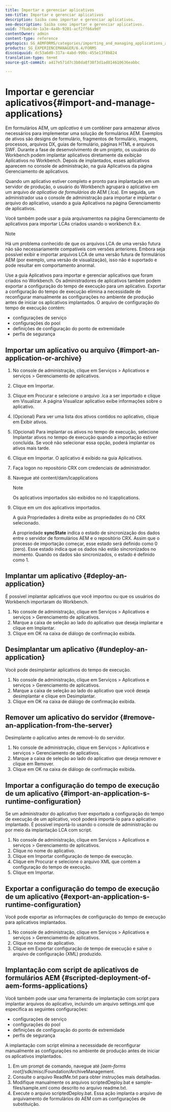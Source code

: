 ```yaml
---
title: Importar e gerenciar aplicativos
seo-title: Importar e gerenciar aplicativos
description: Saiba como importar e gerenciar aplicativos.
seo-description: Saiba como importar e gerenciar aplicativos.
uuid: 7fba6c4e-1a3e-4a4b-9201-acf2ff66a9df
contentOwner: admin
content-type: reference
geptopics: SG_AEMFORMS/categories/importing_and_managing_applications_and_archives
products: SG_EXPERIENCEMANAGER/6.4/FORMS
discoiquuid: dc53a6d0-317a-4abd-990c-455e13f8b824
translation-type: tm+mt
source-git-commit: a417e571d7c3b8da8f38f3d1ad814610636eabbc

---
```



# Importar e gerenciar aplicativos{#import-and-manage-applications}

Em formulários AEM, um *aplicativo* é um contêiner para armazenar ativos necessários para implementar uma solução de formulários AEM. Exemplos de ativos são designs de formulário, fragmentos de formulário, imagens, processos, arquivos DX, guias de formulário, páginas HTML e arquivos SWF. Durante a fase de desenvolvimento de um projeto, os usuários do Workbench podem implantar aplicativos diretamente da exibição Aplicativos no Workbench. Depois de implantados, esses aplicativos aparecem no console de administração, na guia Aplicativos da página Gerenciamento de aplicativos.

Quando um aplicativo estiver completo e pronto para implantação em um servidor de produção, o usuário do Workbench agrupará o aplicativo em um arquivo *de aplicativo de formulários do* AEM (.lca). Em seguida, um administrador usa o console de administração para importar e implantar o arquivo do aplicativo, usando a guia Aplicativos na página Gerenciamento de aplicativos.

Você também pode usar a guia arquivamentos na página Gerenciamento de aplicativos para importar LCAs criados usando o workbench 8.x.

>[!NOTE]
>
>Há um problema conhecido de que os arquivos LCA de uma versão futura não são necessariamente compatíveis com versões anteriores. Embora seja possível exibir e importar arquivos LCA de uma versão futura de formulários AEM (por exemplo, uma versão de visualização), isso não é suportado e pode resultar em comportamento anormal.

Use a guia Aplicativos para importar e gerenciar aplicativos que foram criados no Workbench. Os administradores de aplicativos também podem exportar a configuração do tempo de execução para um aplicativo. Exportar a configuração do tempo de execução elimina a necessidade de reconfigurar manualmente as configurações no ambiente de produção antes de iniciar os aplicativos implantados. O arquivo de configuração do tempo de execução contém:

* configurações de serviço
* configurações do pool
* definições de configuração do ponto de extremidade
* perfis de segurança

## Importar um aplicativo ou arquivo {#import-an-application-or-archive}

1. No console de administração, clique em Serviços > Aplicativos e serviços > Gerenciamento de aplicativos.
1. Clique em Importar.
1. Clique em Procurar e selecione o arquivo .lca a ser importado e clique em Visualizar. A página Visualizar aplicativo exibe informações sobre o aplicativo.
1. (Opcional) Para ver uma lista dos ativos contidos no aplicativo, clique em Exibir ativos.
1. (Opcional) Para implantar os ativos no tempo de execução, selecione Implantar ativos no tempo de execução quando a importação estiver concluída. Se você não selecionar essa opção, poderá implantar os ativos mais tarde.
1. Clique em Importar. O aplicativo é exibido na guia Aplicativos.
1. Faça logon no repositório CRX com credenciais de administrador.
1. Navegue até content/dam/lcapplications

   >[!NOTE]
   >
   >Os aplicativos importados são exibidos no nó lcapplications.

1. Clique em um dos aplicativos importados.

   A guia Propriedades à direita exibe as propriedades do nó CRX selecionado.

   A propriedade **syncState** indica o estado de sincronização dos dados entre o servidor de formulários AEM e o repositório CRX. Assim que o processo de importação começar, esse estado será definido como 0 (zero). Esse estado indica que os dados não estão sincronizados no momento. Quando os dados são sincronizados, o estado é definido como 1.

## Implantar um aplicativo {#deploy-an-application}

É possível implantar aplicativos que você importou ou que os usuários do Workbench importaram do Workbench.

1. No console de administração, clique em Serviços > Aplicativos e serviços > Gerenciamento de aplicativos.
1. Marque a caixa de seleção ao lado do aplicativo que deseja implantar e clique em Implantar.
1. Clique em OK na caixa de diálogo de confirmação exibida.

## Desimplantar um aplicativo {#undeploy-an-application}

Você pode desimplantar aplicativos do tempo de execução.

1. No console de administração, clique em Serviços > Aplicativos e serviços > Gerenciamento de aplicativos.
1. Marque a caixa de seleção ao lado do aplicativo que você deseja desimplantar e clique em Desimplantar.
1. Clique em OK na caixa de diálogo de confirmação exibida.

## Remover um aplicativo do servidor {#remove-an-application-from-the-server}

Desimplante o aplicativo antes de removê-lo do servidor.

1. No console de administração, clique em Serviços > Aplicativos e serviços > Gerenciamento de aplicativos.
1. Marque a caixa de seleção ao lado do aplicativo que deseja remover e clique em Remover.
1. Clique em OK na caixa de diálogo de confirmação exibida.

## Importar a configuração do tempo de execução de um aplicativo {#import-an-application-s-runtime-configuration}

Se um administrador do aplicativo tiver exportado a configuração do tempo de execução de um aplicativo, você poderá importá-lo para o aplicativo implantado. É possível importá-lo usando o console de administração ou por meio da implantação LCA com script.

1. No console de administração, clique em Serviços > Aplicativos e serviços > Gerenciamento de aplicativos.
1. Clique no nome do aplicativo.
1. Clique em Importar configuração de tempo de execução.
1. Clique em Procurar e selecione o arquivo XML que contém a configuração do tempo de execução.
1. Clique em Importar.

## Exportar a configuração do tempo de execução de um aplicativo {#export-an-application-s-runtime-configuration}

Você pode exportar as informações de configuração do tempo de execução para aplicativos implantados.

1. No console de administração, clique em Serviços > Aplicativos e serviços > Gerenciamento de aplicativos.
1. Clique no nome do aplicativo.
1. Clique em Exportar configuração de tempo de execução e salve o arquivo de configuração (XML) produzido.

## Implantação com script de aplicativos de formulários AEM {#scripted-deployment-of-aem-forms-applications}

Você também pode usar uma ferramenta de implantação com script para implantar arquivos do aplicativo, incluindo um arquivo settings.xml que especifica as seguintes configurações:

* configurações de serviço
* configurações do pool
* definições de configuração do ponto de extremidade
* perfis de segurança

A implantação com script elimina a necessidade de reconfigurar manualmente as configurações no ambiente de produção antes de iniciar os aplicativos implantados.

1. Em um prompt de comando, navegue até *[aem-forms root]*/sdk/misc/Foundation/ArchiveManagement.
1. Consulte o arquivo ReadMe.txt para obter instruções mais detalhadas.
1. Modifique manualmente os arquivos scriptedDeploy.bat e sample-files/sample.xml como descrito no arquivo readme.txt.
1. Execute o arquivo scriptedDeploy.bat. Essa ação implanta o arquivo de arquivamento de formulários do AEM com as configurações de substituição.


